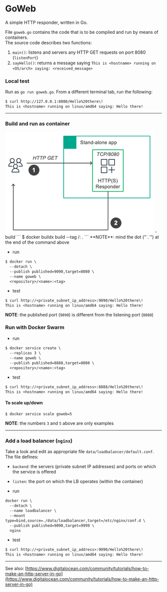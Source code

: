 # GoWeb
A simple HTTP responder, written in Go.

File `goweb.go` contains the code that is to be compiled and run by means of containers.</br>
The source code describes two functions:
1. `main()`: listens and servers any HTTP GET requests on port 8080 (`listenPort`)
2. `sayHello()`: returns a message saying `This is <hostname> running on <OS/arch> saying: <received_message>`

### Local test
Run as `go run goweb.go`. From a different terminal tab, run the following:
```
$ curl http://127.0.0.1:8080/Hello%20there\!
This is <hostname> running on linux/amd64 saying: Hello there!
```

----

### Build and run as container
<img src="assets/images/stand-alone.png">
- build
```
$ docker buildx build --tag <repository>/<name>:<tag> .
```
**NOTE**: mind the dot ("`.`") at the end of the command above

- run
```
$ docker run \
  --detach \
  --publish published=9090,target=8080 \
  --name goweb \
  <repository>/<name>:<tag>
```

- test
```
$ curl http://<private_subnet_ip_address>:9090/Hello%20there\!
This is <hostname> running on linux/amd64 saying: Hello there!
```
**NOTE**: the published port (`9090`) is different from the listening port (`8080`)

### Run with Docker Swarm
- run
```
$ docker service create \
  --replicas 3 \
  --name goweb \
  --publish published=8888,target=8080 \
  <repository>/<name>:<tag>
```

- test
```
$ curl http://<private_subnet_ip_address>:8888/Hello%20there\!
This is <hostname> running on linux/amd64 saying: Hello there!
```

#### To scale up/down
```
$ docker service scale goweb=5
```
**NOTE**: the numbers `3` and `5` above are only examples

----

### Add a load balancer (`nginx`)
Take a look and edit as appropriate file `data/loadbalancer/default.conf`. The file defines:</br>
- `backend`: the servers (private subnet IP addresses) and ports on which the service is offered
- `listen`: the port on which the LB operates (within the container)

- run
```
docker run \
  --detach \
  --name loadbalancer \
  --mount type=bind,source=./data/loadbalancer,target=/etc/nginx/conf.d \
  --publish published=9090,target=9999 \
  nginx
```

- test
```
$ curl http://<private_subnet_ip_address>:9090/Hello%20there\!
This is <hostname> running on linux/amd64 saying: Hello there!
```

----

See also: [https://www.digitalocean.com/community/tutorials/how-to-make-an-http-server-in-go](https://www.digitalocean.com/community/tutorials/how-to-make-an-http-server-in-go)
